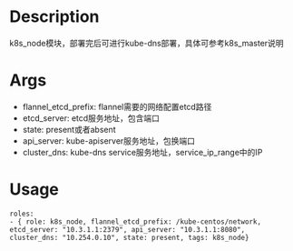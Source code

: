Description
====
k8s_node模块，部署完后可进行kube-dns部署，具体可参考k8s_master说明

Args
====
* flannel_etcd_prefix: flannel需要的网络配置etcd路径 
* etcd_server: etcd服务地址，包含端口
* state: present或者absent
* api_server: kube-apiserver服务地址，包换端口
* cluster_dns: kube-dns service服务地址，service_ip_range中的IP

Usage
====
```
roles:  
- { role: k8s_node, flannel_etcd_prefix: /kube-centos/network, etcd_server: "10.3.1.1:2379", api_server: "10.3.1.1:8080", cluster_dns: "10.254.0.10", state: present, tags: k8s_node}
```
